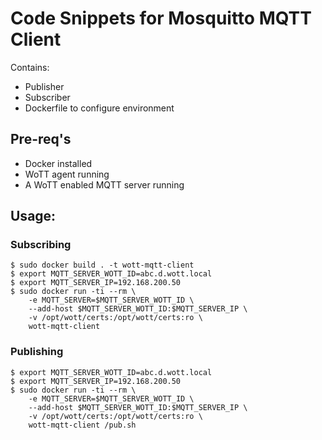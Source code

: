 # Code Snippets for Mosquitto MQTT Client

Contains:

* Publisher
* Subscriber
* Dockerfile to configure environment 

## Pre-req's

* Docker installed
* WoTT agent running
* A WoTT enabled MQTT server running

## Usage:

### Subscribing

```
$ sudo docker build . -t wott-mqtt-client
$ export MQTT_SERVER_WOTT_ID=abc.d.wott.local
$ export MQTT_SERVER_IP=192.168.200.50
$ sudo docker run -ti --rm \
    -e MQTT_SERVER=$MQTT_SERVER_WOTT_ID \
    --add-host $MQTT_SERVER_WOTT_ID:$MQTT_SERVER_IP \
    -v /opt/wott/certs:/opt/wott/certs:ro \
    wott-mqtt-client
```

### Publishing

```
$ export MQTT_SERVER_WOTT_ID=abc.d.wott.local
$ export MQTT_SERVER_IP=192.168.200.50
$ sudo docker run -ti --rm \
    -e MQTT_SERVER=$MQTT_SERVER_WOTT_ID \
    --add-host $MQTT_SERVER_WOTT_ID:$MQTT_SERVER_IP \
    -v /opt/wott/certs:/opt/wott/certs:ro \
    wott-mqtt-client /pub.sh
```
